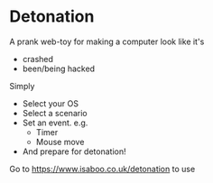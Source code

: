 # Detonation

A prank web-toy for making a computer look like it's
- crashed
- been/being hacked

Simply

 - Select your OS
 - Select a scenario
 - Set an event. e.g.
   - Timer
   - Mouse move
 - And prepare for detonation!

Go to https://www.isaboo.co.uk/detonation to use
